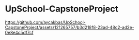 # UpSchool-CapstoneProject
 
https://github.com/aycakbas/UpSchool-CapstoneProject/assets/121265757/b3d218f8-23ad-48c2-ad2e-0e8e4c5df7cf




